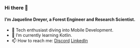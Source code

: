 ### Hi there 👋

#### I’m Jaqueline Dreyer, a Forest Engineer and Research Scientist. 

- 📲 Tech enthusiast diving into Mobile Development.
- 🌱 I’m currently learning Kotlin.
- 📫 How to reach me: 
      [Discord](https://discordapp.com/users/jaquedreyer#0159)
      [LinkedIn](https://www.linkedin.com/in/jaquelinedreyer)
